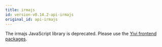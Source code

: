 ```yaml
---
title: irmajs
id: version-v0.14.2-api-irmajs
original_id: api-irmajs
---
```


The irmajs JavaScript library is deprecated. Please use the [Yivi frontend packages](api-yivi-frontend.md).
